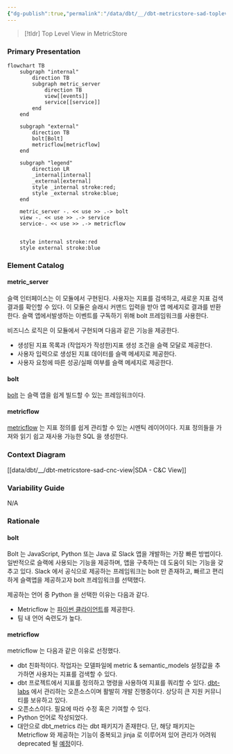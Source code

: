 ```yaml
---
{"dg-publish":true,"permalink":"/data/dbt/__/dbt-metricstore-sad-toplevel-module-uses-view/","noteIcon":""}
---
```



> [!tldr] Top Level View in MetricStore


### Primary Presentation


```mermaid
flowchart TB
    subgraph "internal"
        direction TB
        subgraph metric_server
            direction TB
            view[[events]]
            service[[service]]
        end
    end

    subgraph "external"
        direction TB
        bolt[Bolt]
        metricflow[metricflow]
    end

    subgraph "legend"
        direction LR
        _internal[internal]
        _external[external]
        style _internal stroke:red;
        style _external stroke:blue;
    end
    
    metric_server -. << use >> .-> bolt
    view -. << use >> .-> service
    service-. << use >> .-> metricflow


    style internal stroke:red
    style external stroke:blue
```

### Element Catalog

#### metric_server

슬랙 인터페이스는 이 모듈에서 구현된다. 사용자는 지표를 검색하고, 새로운 지표 검색 결과를 확인할 수 있다. 이 모듈은 슬래시 커맨드 입력을 받아 앱 메세지로 결과를 반환한다. 슬랙 앱에서발생하는 이벤트를 구독하기 위해 bolt 프레임워크를 사용한다.

비즈니스 로직은 이 모듈에서 구현되며 다음과 같은 기능을 제공한다.

- 생성된 지표 목록과 (작업자가 작성한)지표 생성 조건을 슬랙 모달로 제공한다.
- 사용자 입력으로 생성된 지표 데이터를 슬랙 메세지로 제공한다.
- 사용자 요청에 따른 성공/실패 여부를 슬랙 메세지로 제공한다.


#### bolt


[bolt](https://api.slack.com/start/apps#bolt) 는 슬랙 앱을 쉽게 빌드할 수 있는 프레임워크이다.


#### metricflow


[metricflow](https://github.com/dbt-labs/metricflow) 는 지표 정의를 쉽게 관리할 수 있는 시멘틱 레이어이다. 지표 정의들을 가져와 읽기 쉽고 재사용 가능한 SQL 을 생성한다.


### Context Diagram


[[data/dbt/__/dbt-metricstore-sad-cnc-view\|SDA - C&C View]]


### Variability Guide

N/A

### Rationale

#### bolt

Bolt 는 JavaScript, Python 또는 Java 로 Slack 앱을 개발하는 가장 빠른 방법이다. 일반적으로 슬랙에 사용되는 기능을 제공하며, 앱을 구축하는 데 도움이 되는 기능을 갖추고 있다. Slack 에서 공식으로 제공하는 프레임워크는 bolt 만 존재하고, 빠르고 편리하게 슬랙앱을 제공하고자 bolt 프레임워크를 선택했다.

제공하는 언어 중 Python 을 선택한 이유는 다음과 같다.

- Metricflow 는 [파이썬 클라이언트](https://github.com/dbt-labs/metricflow/blob/fcf0b685275ce311c1614bb2d329eba4be366c38/metricflow/api/metricflow_client.py#L26)를 제공한다.
- 팀 내 언어 숙련도가 높다.


#### metricflow

metricflow 는 다음과 같은 이유로 선정했다.

- dbt 친화적이다. 작업자는 모델파일에 metric & semantic_models 설정값을 추가하면 사용자는 지표를 검색할 수 있다.
- dbt 프로젝트에서 지표를 정의하고 명령을 사용하여 지표를 쿼리할 수 있다. [dbt-labs](https://github.com/dbt-labs) 에서 관리하는 오픈소스이며 활발히 개발 진행중이다. 상당히 큰 지원 커뮤니티를 보유하고 있다.
- 오픈소스이다. 필요에 따라 수정 혹은 기여할 수 있다.
- Python 언어로 작성되었다.
- 대안으로 dbt_metrics 라는 dbt 패키지가 존재한다. 단, 해당 패키지는 Metricflow 와 제공하는 기능이 중복되고 jinja 로 이루어져 있어 관리가 어려워 deprecated 될 [예정](https://docs.getdbt.com/blog/deprecating-dbt-metrics)이다.
